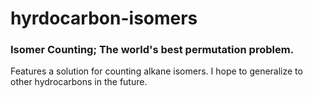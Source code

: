 # hyrdocarbon-isomers

### Isomer Counting; The world's best permutation problem.

Features a solution for counting alkane isomers.
I hope to generalize to other hydrocarbons in the future.
